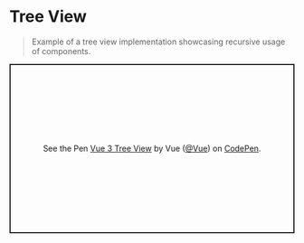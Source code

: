 # Tree View

> Example of a tree view implementation showcasing recursive usage of components.

<p class="codepen" data-height="300" data-theme-id="39028" data-default-tab="js,result" data-user="Vue" data-slug-hash="WNwQqbN" data-preview="true" data-editable="true" style="height: 300px; box-sizing: border-box; display: flex; align-items: center; justify-content: center; border: 2px solid; margin: 1em 0; padding: 1em;" data-pen-title="Vue 3 Tree View">
  <span>See the Pen <a href="https://codepen.io/team/Vue/pen/WNwQqbN">
  Vue 3 Tree View</a> by Vue (<a href="https://codepen.io/Vue">@Vue</a>)
  on <a href="https://codepen.io">CodePen</a>.</span>
</p>
<script async src="https://static.codepen.io/assets/embed/ei.js"></script>
